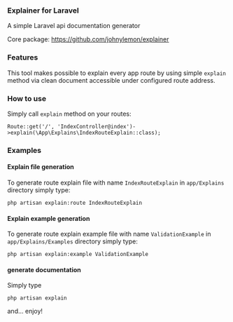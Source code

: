 ### Explainer for Laravel
A simple Laravel api documentation generator

Core package:  https://github.com/johnylemon/explainer

### Features
This tool makes possible to explain every app route by using simple `explain` method via clean document accessible under configured route address.


### How to use

Simply call `explain` method on your routes:

```
Route::get('/', 'IndexController@index')->explain(\App\Explains\IndexRouteExplain::class);
```


### Examples

#### Explain file generation
To generate route explain file with name `IndexRouteExplain` in `app/Explains` directory simply type:

```
php artisan explain:route IndexRouteExplain

```

#### Explain example generation
To generate route explain example file with name `ValidationExample` in `app/Explains/Examples` directory simply type:

```
php artisan explain:example ValidationExample

```

#### generate documentation

Simply type
```
php artisan explain
```

and... enjoy!

